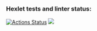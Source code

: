 ### Hexlet tests and linter status:
[![Actions Status](https://github.com/necrohost/php-project-lvl1/workflows/hexlet-check/badge.svg)](https://github.com/necrohost/php-project-lvl1/actions)
<a href="https://codeclimate.com/github/codeclimate/codeclimate/maintainability"><img src="https://api.codeclimate.com/v1/badges/a99a88d28ad37a79dbf6/maintainability" /></a>
